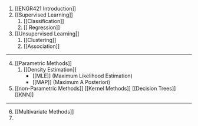 1.  [[ENGR421 Introduction]]
2. [[Supervised Learning]]
	1. [[Classification]]
	2. [[ Regression]]
3. [[Unsupervised Learning]]
	1. [[Clustering]]
	2. [[Association]]
----
4. [[Parametric Methods]]
	1. [[Density Estimation]]
		- [[MLE]] (Maximum Likelihood Estimation)
		- [[MAP]] (Maximum A Posteriori)
5. [[non-Parametric Methods]]
	[[Kernel Methods]]
	[[Decision Trees]]
	[[KNN]]
----
6. [[Multivariate Methods]]
7. 